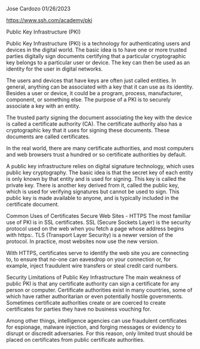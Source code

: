 Jose Cardozo
01/26/2023

https://www.ssh.com/academy/pki


Public Key Infrastructure (PKI)

Public Key Infrastructure (PKI) is a technology for authenticating users and devices in the digital world. The basic idea is to have one or more trusted parties digitally sign documents certifying that a particular cryptographic key belongs to a particular user or device. The key can then be used as an identity for the user in digital networks.

The users and devices that have keys are often just called entities. In general, anything can be associated with a key that it can use as its identity. Besides a user or device, it could be a program, process, manufacturer, component, or something else. The purpose of a PKI is to securely associate a key with an entity.

The trusted party signing the document associating the key with the device is called a certificate authority (CA). The certificate authority also has a cryptographic key that it uses for signing these documents. These documents are called certificates.

In the real world, there are many certificate authorities, and most computers and web browsers trust a hundred or so certificate authorities by default.

A public key infrastructure relies on digital signature technology, which uses public key cryptography. The basic idea is that the secret key of each entity is only known by that entity and is used for signing. This key is called the private key. There is another key derived from it, called the public key, which is used for verifying signatures but cannot be used to sign. This public key is made available to anyone, and is typically included in the certificate document.

Common Uses of Certificates
Secure Web Sites - HTTPS
The most familiar use of PKI is in SSL certificates. SSL (Secure Sockets Layer) is the security protocol used on the web when you fetch a page whose address begins with https:. TLS (Transport Layer Security) is a newer version of the protocol. In practice, most websites now use the new version.

With HTTPS, certificates serve to identify the web site you are connecting to, to ensure that no-one can eavesdrop on your connection or, for example, inject fraudulent wire transfers or steal credit card numbers.

Security Limitations of Public Key Infrastructure
The main weakness of public PKI is that any certificate authority can sign a certificate for any person or computer. Certificate authorities exist in many countries, some of which have rather authoritarian or even potentially hostile governments. Sometimes certificate authorities create or are coerced to create certificates for parties they have no business vouching for.

Among other things, intelligence agencies can use fraudulent certificates for espionage, malware injection, and forging messages or evidency to disrupt or discredit adversaries. For this reason, only limited trust should be placed on certificates from public certificate authorities.
